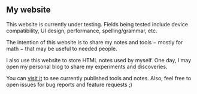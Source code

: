 ## My website

This website is currently under testing. Fields being tested include device compatibility, UI design, performance, spelling/grammar, etc.

The intention of this website is to share my notes and tools − mostly for math − that may be useful to needed people.

I also use this website to store HTML notes used by myself. One day, I may open my personal blog to share my experiments and discoveries.

You can [visit it](https://harry7557558.github.io/) to see currently published tools and notes. Also, feel free to open issues for bug reports and feature requests ;)

